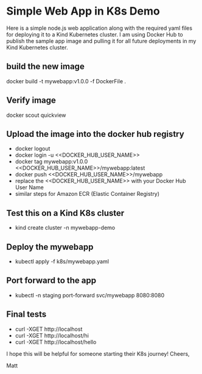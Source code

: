 # Simple Web App in K8s Demo

Here is a simple node.js web application along with the required yaml files for deploying it to a Kind Kubernetes cluster.
I am using Docker Hub to publish the sample app image and pulling it for all future deployments in my Kind Kubernetes cluster.

## build the new image
docker build -t mywebapp:v1.0.0 -f DockerFile .

## Verify image
docker scout quickview

## Upload the image into the docker hub registry
- docker logout
- docker login -u <<DOCKER_HUB_USER_NAME>>
- docker tag mywebapp:v1.0.0 <<DOCKER_HUB_USER_NAME>>/mywebapp:latest
- docker push <<DOCKER_HUB_USER_NAME>>/mywebapp
- replace the <<DOCKER_HUB_USER_NAME>> with your Docker Hub User Name
- similar steps for Amazon ECR (Elastic Container Registry)

## Test this on a Kind K8s cluster
- kind create cluster -n mywebapp-demo

## Deploy the mywebapp
- kubectl apply -f k8s/mywebapp.yaml

## Port forward to the app
- kubectl -n staging port-forward svc/mywebapp 8080:8080

## Final tests
- curl -XGET http://localhost
- curl -XGET http://localhost/hi
- curl -XGET http://localhost/hello

I hope this will be helpful for someone starting their K8s journey!
Cheers,

Matt

